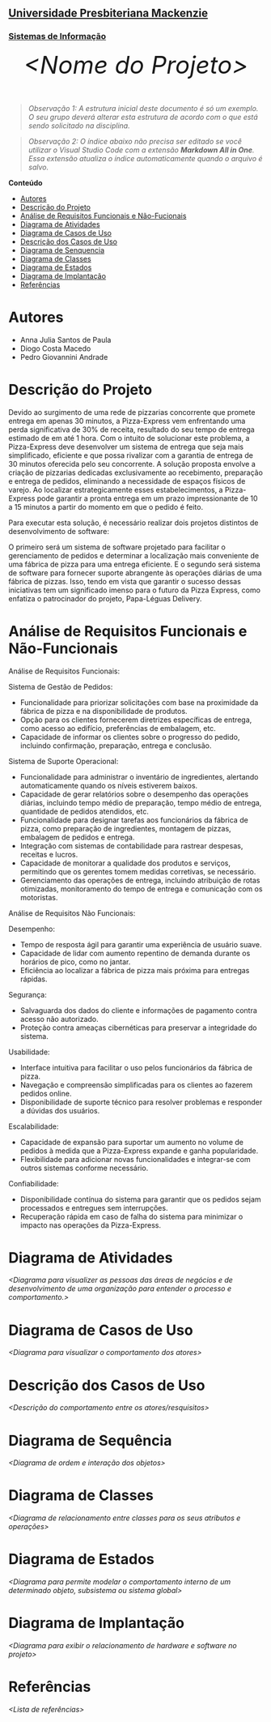 <h2><a href= "https://www.mackenzie.br">Universidade Presbiteriana Mackenzie</a></h2>
<h3><a href= "https://www.mackenzie.br/graduacao/sao-paulo-higienopolis/sistemas-de-informacao">Sistemas de Informação</a></h3>


<font size="+12"><center>
*&lt;Nome do Projeto&gt;*
</center></font>

>*Observação 1: A estrutura inicial deste documento é só um exemplo. O seu grupo deverá alterar esta estrutura de acordo com o que está sendo solicitado na disciplina.*

>*Observação 2: O índice abaixo não precisa ser editado se você utilizar o Visual Studio Code com a extensão **Markdown All in One**. Essa extensão atualiza o índice automaticamente quando o arquivo é salvo.*

**Conteúdo**

- [Autores](#nome-alunos)
- [Descrição do Projeto](#introdução-do-projeto)
- [Análise de Requisitos Funcionais e Não-Fucionais](#descrição-dos-requisitos)
- [Diagrama de Atividades](#diagrama-de-atividades) 
- [Diagrama de Casos de Uso](#diagrama-de-comportamento-atores)
- [Descrição dos Casos de Uso](#descrição-das-funcões)
- [Diagrama de Senquencia](#diagrama-de-ordem-interações)
- [Diagrama de Classes](#diagrama-orientado-objetos)
- [Diagrama de Estados](#diagrama-estrutura-componente)
- [Diagrama de Implantação](#diagrama-de-hardware-software)
- [Referências](#referências)


# Autores

* Anna Julia Santos de Paula
* Diogo Costa Macedo
* Pedro Giovannini Andrade

# Descrição do Projeto
Devido ao surgimento de uma rede de pizzarias concorrente que promete entrega em apenas 30 minutos, a Pizza-Express vem enfrentando uma perda significativa de 30% de receita, resultado do seu tempo de entrega estimado de em até 1 hora. Com o intuito de solucionar este problema, a Pizza-Express deve desenvolver   um sistema de entrega que seja mais simplificado, eficiente e que possa rivalizar com a garantia de entrega de 30 minutos oferecida pelo seu concorrente.   A solução proposta envolve a criação de pizzarias dedicadas exclusivamente ao recebimento, preparação e entrega de pedidos, eliminando a necessidade de espaços físicos de varejo. Ao localizar estrategicamente esses estabelecimentos, a Pizza-Express pode garantir a pronta entrega em um prazo impressionante de 10 a 15 minutos a partir do momento em que o pedido é feito.

Para executar esta solução, é necessário realizar dois projetos distintos de desenvolvimento de software:

O primeiro será um sistema de software projetado para facilitar o gerenciamento de pedidos e determinar a localização mais conveniente de uma fábrica de pizza para uma entrega eficiente. E o segundo será sistema de software para fornecer suporte abrangente às operações diárias de uma fábrica de pizzas. Isso, tendo em vista que garantir o sucesso dessas iniciativas tem um significado imenso para o futuro da Pizza Express, como enfatiza o patrocinador do projeto, Papa-Léguas Delivery. 

# Análise de Requisitos Funcionais e Não-Funcionais
Análise de Requisitos  Funcionais:

Sistema de Gestão de Pedidos:
   - Funcionalidade para priorizar solicitações com base na proximidade da fábrica de pizza e na disponibilidade de produtos.
   - Opção para os clientes fornecerem diretrizes específicas de entrega, como acesso ao edifício, preferências de embalagem, etc.
   - Capacidade de informar os clientes sobre o progresso do pedido, incluindo confirmação, preparação, entrega e conclusão.

Sistema de Suporte Operacional:
   - Funcionalidade para administrar o inventário de ingredientes, alertando automaticamente quando os níveis estiverem baixos.
   - Capacidade de gerar relatórios sobre o desempenho das operações diárias, incluindo tempo médio de preparação, tempo médio de entrega, quantidade de pedidos atendidos, etc.
   - Funcionalidade para designar tarefas aos funcionários da fábrica de pizza, como preparação de ingredientes, montagem de pizzas, embalagem de pedidos e entrega.
   - Integração com sistemas de contabilidade para rastrear despesas, receitas e lucros.
   - Capacidade de monitorar a qualidade dos produtos e serviços, permitindo que os gerentes tomem medidas corretivas, se necessário.
   - Gerenciamento das operações de entrega, incluindo atribuição de rotas otimizadas, monitoramento do tempo de entrega e comunicação com os motoristas.

Análise de Requisitos Não Funcionais:

Desempenho:
   - Tempo de resposta ágil para garantir uma experiência de usuário suave.
   - Capacidade de lidar com aumento repentino de demanda durante os horários de pico, como no jantar.
   - Eficiência ao localizar a fábrica de pizza mais próxima para entregas rápidas.

Segurança:
   - Salvaguarda dos dados do cliente e informações de pagamento contra acesso não autorizado.
   - Proteção contra ameaças cibernéticas para preservar a integridade do sistema.

Usabilidade:
   - Interface intuitiva para facilitar o uso pelos funcionários da fábrica de pizza.
   - Navegação e compreensão simplificadas para os clientes ao fazerem pedidos online.
   - Disponibilidade de suporte técnico para resolver problemas e responder a dúvidas dos usuários.

Escalabilidade:
   - Capacidade de expansão para suportar um aumento no volume de pedidos à medida que a Pizza-Express expande e ganha popularidade.
   - Flexibilidade para adicionar novas funcionalidades e integrar-se com outros sistemas conforme necessário.

Confiabilidade:
   - Disponibilidade contínua do sistema para garantir que os pedidos sejam processados e entregues sem interrupções.
   - Recuperação rápida em caso de falha do sistema para minimizar o impacto nas operações da Pizza-Express.
# Diagrama de Atividades

*&lt;Diagrama para visualizer as pessoas das áreas de negócios e de desenvolvimento de uma organização para entender o processo e comportamento.&gt;*

# Diagrama de Casos de Uso

*&lt;Diagrama para visualizar o comportamento dos atores&gt;*

# Descrição dos Casos de Uso

*&lt;Descrição do comportamento entre os atores/resquisitos&gt;*

# Diagrama de Sequência

*&lt;Diagrama de ordem e interação dos objetos&gt;*

# Diagrama de Classes

*&lt;Diagrama de relacionamento entre classes para os seus atributos e operações&gt;*

# Diagrama de Estados

*&lt;Diagrama para permite modelar o comportamento interno de um determinado objeto, subsistema ou sistema global&gt;*

# Diagrama de Implantação

*&lt;Diagrama para exibir o relacionamento de hardware e software no projeto&gt;*

# Referências

*&lt;Lista de referências&gt;*
